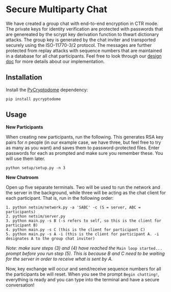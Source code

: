 # Secure Multiparty Chat

We have created a group chat with end-to-end encryption in CTR mode. The private keys for identity verification are protected with passwords that are genereated by the scrypt key derivation function to thwart dictionary attacks. The group key is generated by the chat inviter and transported securely using the ISO-11770-3/2 protocol. The messages are further protected from replay attacks with sequence numbers that are maintained in a database for all chat participants. Feel free to look through our [design doc](https://github.com/eutopi/Secure-Multiparty-Chat/blob/master/Design_Document.pdf) for more details about our implementation.

## Installation
Install the [PyCryptodome](https://pycryptodome.readthedocs.io/en/latest/src/introduction.html) dependency:
```
pip install pycryptodome
```

## Usage

**New Participants**

When creating new participants, run the following. This generates RSA key pairs for *n* people (in our example case, we have three, but feel free to try as many as you want) and saves them to password-protected files. Enter passwords for each as prompted and make sure you remember these. You will use them later. 
```
python setup/setup.py -n 3
```

**New Chatroom**

Open up five separate terminals. Two will be used to run the network and the server in the background, while three will be acting as the chat client for each participant. That is, run in the following order:
```
1. python netsim/network.py -a 'SABC' -c (S = server, ABC = participants)
2. python netsim/server.py
3. python main.py -s B (-s refers to self, so this is the client for participant B)
4. python main.py -s C (this is the client for participant C)
5. python main.py -s A -i (this is the client for participant A. -i designates A to the group chat inviter)
```
*Note: make sure steps (3) and (4) have reached the* ```Main loop started...``` *prompt before you run step (5). This is because B and C need to be waiting for the server in order to receive what is sent by A.*

Now, key exchange will occur and send/receive sequence numbers for all the participants be will reset. When you see the prompt ```Begin chatting!```, everything is ready and you can type into the terminal and have a secure conversation!
